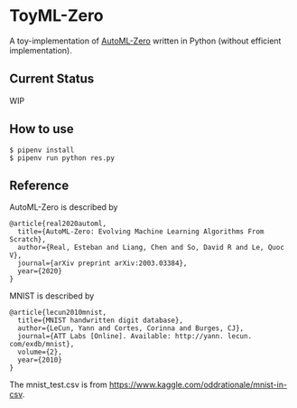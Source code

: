 # ToyML-Zero
A toy-implementation of [AutoML-Zero](https://github.com/google-research/google-research/tree/master/automl_zero) written in Python (without efficient implementation).

## Current Status
WIP

## How to use
```console
$ pipenv install
$ pipenv run python res.py
```

## Reference
AutoML-Zero is described by
```
@article{real2020automl,
  title={AutoML-Zero: Evolving Machine Learning Algorithms From Scratch},
  author={Real, Esteban and Liang, Chen and So, David R and Le, Quoc V},
  journal={arXiv preprint arXiv:2003.03384},
  year={2020}
}
```

MNIST is described by
```
@article{lecun2010mnist,
  title={MNIST handwritten digit database},
  author={LeCun, Yann and Cortes, Corinna and Burges, CJ},
  journal={ATT Labs [Online]. Available: http://yann. lecun. com/exdb/mnist},
  volume={2},
  year={2010}
}
```

The mnist_test.csv is from https://www.kaggle.com/oddrationale/mnist-in-csv.